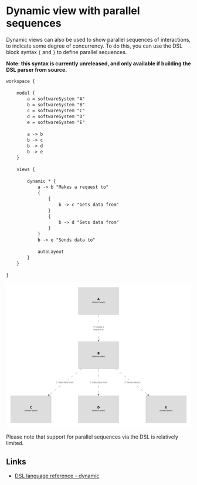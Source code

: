 # Dynamic view with parallel sequences

Dynamic views can also be used to show parallel sequences of interactions, to indicate some degree of concurrency.
To do this, you can use the DSL block syntax `{` and `}` to define parallel sequences.

__Note: this syntax is currently unreleased, and only available if building the DSL parser from source.__

```
workspace {

    model {
        a = softwareSystem "A"
        b = softwareSystem "B"
        c = softwareSystem "C"
        d = softwareSystem "D"
        e = softwareSystem "E"

        a -> b
        b -> c
        b -> d
        b -> e
    }

    views {

        dynamic * {
            a -> b "Makes a request to"
            {
                {
                    b -> c "Gets data from"
                }
                {
                    b -> d "Gets data from"
                }
            }
            b -> e "Sends data to"

            autoLayout
        }
    }

}
```

[![](example-1.png)](http://structurizr.com/dsl?src=https://raw.githubusercontent.com/structurizr/dsl/master/docs/cookbook/dynamic-view-parallel/example-1.dsl)

Please note that support for parallel sequences via the DSL is relatively limited.

## Links

- [DSL language reference - dynamic](https://github.com/structurizr/dsl/blob/master/docs/language-reference.md#dynamic-view)